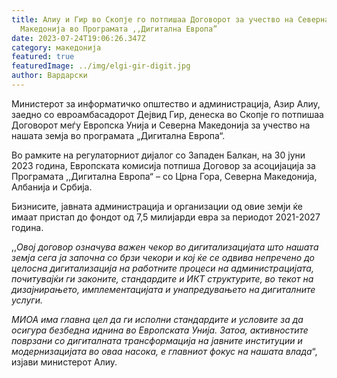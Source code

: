 ```yaml
---
title: Алиу и Гир во Скопје го потпишаа Договорот за учество на Северна
  Македонија во Програмата ,,Дигитална Европа”
date: 2023-07-24T19:06:26.347Z
category: македонија
featured: true
featuredImage: ../img/elgi-gir-digit.jpg
author: Вардарски
---
```

<!--StartFragment-->

Министерот за информатичко општество и администрација, Азир Алиу, заедно со евроамбасадорот Дејвид Гир, денеска во Скопје го потпишаа Договорот меѓу Европска Унија и Северна Македонија за учество на нашата земја во програмата „Дигитална Европа“.

Во рамките на регулаторниот дијалог со Западен Балкан, на 30 јуни 2023 година, Европската комисија потпиша Договор за асоцијација за Програмата ,,Дигитална Европа“ – со Црна Гора, Северна Македонија, Албанија и Србија.

Бизнисите, јавната администрација и организации од овие земји ќе имаат пристап до фондот од 7,5 милијарди евра за периодот 2021-2027 година.

,,*Овој договор означува важен чекор во дигитализацијата што нашата земја сега ја започна со брзи чекори и кој ќе се одвива непречено до целосна дигитализација на работните процеси на администрацијата, почитувајќи ги законите, стандардите и ИКТ структурите, во текот на дизајнирањето, имплементацијата и унапредувањето на дигиталните услуги.*

*MИОА има главна цел да ги исполни стандардите и условите за да осигура безбедна иднина во Европската Унија. Затоа, активностите поврзани со дигиталната трансформација на јавните институции и модернизацијата во оваа насока, е главниот фокус на нашата влада*“, изјави министерот Алиу.

<!--EndFragment-->